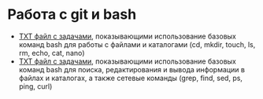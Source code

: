 # Работа с git и bash
- [TXT файл с задачами](https://github.com/Leesmike/git_bash/blob/main/bash1.txt), показывающими использование базовых команд bash для работы с файлами и каталогами (cd, mkdir, touch, ls, rm, echo, cat, nano)
- [TXT файл с задачами](https://github.com/Leesmike/git_bash/blob/main/bash2.txt), показывающими использование базовых команд bash для поиска, редактирования и вывода информации в файлах и каталогах, а также сетевые команды (grep, find, sed, ps, ping, curl)
